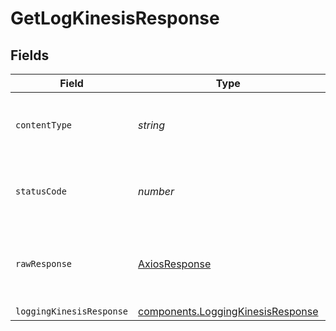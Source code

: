 # GetLogKinesisResponse


## Fields

| Field                                                                                         | Type                                                                                          | Required                                                                                      | Description                                                                                   |
| --------------------------------------------------------------------------------------------- | --------------------------------------------------------------------------------------------- | --------------------------------------------------------------------------------------------- | --------------------------------------------------------------------------------------------- |
| `contentType`                                                                                 | *string*                                                                                      | :heavy_check_mark:                                                                            | HTTP response content type for this operation                                                 |
| `statusCode`                                                                                  | *number*                                                                                      | :heavy_check_mark:                                                                            | HTTP response status code for this operation                                                  |
| `rawResponse`                                                                                 | [AxiosResponse](https://axios-http.com/docs/res_schema)                                       | :heavy_minus_sign:                                                                            | Raw HTTP response; suitable for custom response parsing                                       |
| `loggingKinesisResponse`                                                                      | [components.LoggingKinesisResponse](../../../sdk/models/components/loggingkinesisresponse.md) | :heavy_minus_sign:                                                                            | OK                                                                                            |